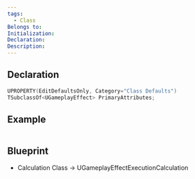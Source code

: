 ```yaml
---
tags:
  - Class
Belongs to: 
Initialization: 
Declaration: 
Description:
---
```


## Declaration

```cpp
UPROPERTY(EditDefaultsOnly, Category="Class Defaults")
TSubclassOf<UGameplayEffect> PrimaryAttributes;
```

## Example

```cpp

```

## Blueprint
- Calculation Class -> UGameplayEffectExecutionCalculation
